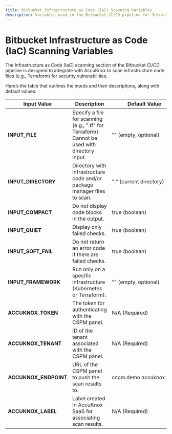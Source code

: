 ```yaml
---
title: Bitbucket Infrastructure as Code (IaC) Scanning Variables
description: Variables used in the Bitbucket CI/CD pipeline for Infrastructure as Code (IaC) scanning
---
```


# Bitbucket Infrastructure as Code (IaC) Scanning Variables

The Infrastructure as Code (IaC) scanning section of the Bitbucket CI/CD pipeline is designed to integrate with AccuKnox to scan infrastructure code files (e.g., Terraform) for security vulnerabilities.

Here’s the table that outlines the inputs and their descriptions, along with default values:

| Input Value        | Description                                                                 | Default Value                |
|--------------------|-----------------------------------------------------------------------------|------------------------------|
| **INPUT_FILE**     | Specify a file for scanning (e.g., ".tf" for Terraform). Cannot be used with directory input. | "" (empty, optional)         |
| **INPUT_DIRECTORY**| Directory with infrastructure code and/or package manager files to scan.    | "." (current directory)      |
| **INPUT_COMPACT**  | Do not display code blocks in the output.                                   | true (boolean)               |
| **INPUT_QUIET**    | Display only failed checks.                                                 | true (boolean)               |
| **INPUT_SOFT_FAIL**| Do not return an error code if there are failed checks.                     | true (boolean)               |
| **INPUT_FRAMEWORK**| Run only on a specific infrastructure (Kubernetes or Terraform).            | "" (empty, optional)         |
| **ACCUKNOX_TOKEN** | The token for authenticating with the CSPM panel.                           | N/A (Required)               |
| **ACCUKNOX_TENANT**| ID of the tenant associated with the CSPM panel.                            | N/A (Required)               |
| **ACCUKNOX_ENDPOINT** | URL of the CSPM panel to push the scan results to.                       | cspm.demo.accuknox.com       |
| **ACCUKNOX_LABEL** | Label created in AccuKnox SaaS for associating scan results.                | N/A (Required)               |

